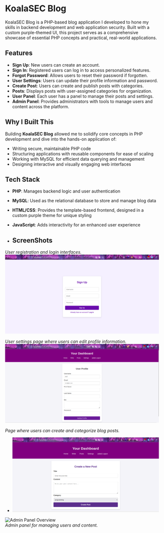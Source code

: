 # KoalaSEC Blog

KoalaSEC Blog is a PHP-based blog application I developed to hone my skills in backend development and web application security. Built with a custom purple-themed UI, this project serves as a comprehensive showcase of essential PHP concepts and practical, real-world applications.

## Features

- **Sign Up**: New users can create an account.
- **Sign In**: Registered users can log in to access personalized features.
- **Forgot Password**: Allows users to reset their password if forgotten.
- **User Settings**: Users can update their profile information and password.
- **Create Post**: Users can create and publish posts with categories.
- **Posts**: Displays posts with user-assigned categories for organization.
- **User Panel**: Each user has a panel to manage their posts and settings.
- **Admin Panel**: Provides administrators with tools to manage users and content across the platform.

## Why I Built This

Building **KoalaSEC Blog** allowed me to solidify core concepts in PHP development and dive into the hands-on application of:

- Writing secure, maintainable PHP code
- Structuring applications with reusable components for ease of scaling
- Working with MySQL for efficient data querying and management
- Designing interactive and visually engaging web interfaces

## Tech Stack

- **PHP**: Manages backend logic and user authentication
- **MySQL**: Used as the relational database to store and manage blog data
- **HTML/CSS**: Provides the template-based frontend, designed in a custom purple theme for unique styling
- **JavaScript**: Adds interactivity for an enhanced user experience

- ## ScreenShots

*User registration and login interfaces.*
![Sign Up and Sign In Interface](https://raw.githubusercontent.com/alihussainzada/simple-php-blog/refs/heads/main/images/signUp.png)  


*User settings page where users can edit profile information.*
![User Settings Page](https://raw.githubusercontent.com/alihussainzada/simple-php-blog/refs/heads/main/images/settings.png)  

*Page where users can create and categorize blog posts.*
- ![Create Post Page](https://raw.githubusercontent.com/alihussainzada/simple-php-blog/refs/heads/main/images/createPost.png)  

![Admin Panel Overview](path/to/your/admin-panel-image.jpg)  
*Admin panel for managing users and content.*


